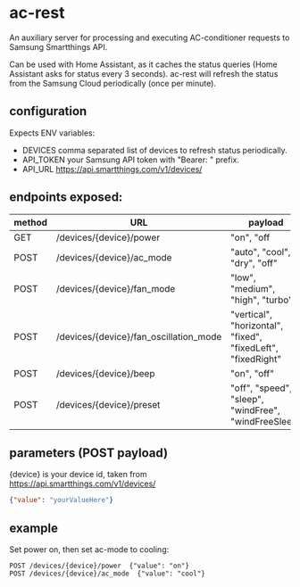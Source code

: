 # ac-rest
An auxiliary server for processing and executing AC-conditioner requests to Samsung Smartthings API.

Can be used with Home Assistant, as it caches the status queries (Home Assistant asks for status every 3 seconds).
ac-rest will refresh the status from the Samsung Cloud periodically (once per minute).

## configuration

Expects ENV variables:
* DEVICES comma separated list of devices to refresh status periodically.
* API_TOKEN your Samsung API token with "Bearer: " prefix.
* API_URL https://api.smartthings.com/v1/devices/

## endpoints exposed:


| method | URL                                    | payload                                                      | comment |
|--------|----------------------------------------|--------------------------------------------------------------|---------|
| GET    | /devices/{device}/power                | "on", "off                                                   |         |
| POST   | /devices/{device}/ac_mode              | "auto", "cool", "dry", "off"                                 |         |
| POST   | /devices/{device}/fan_mode             | "low", "medium", "high", "turbo"                             |         |
| POST   | /devices/{device}/fan_oscillation_mode | "vertical", "horizontal", "fixed", "fixedLeft", "fixedRight" |         |
| POST   | /devices/{device}/beep                 | "on", "off"                                                  |         |
| POST   | /devices/{device}/preset               | "off", "speed", "sleep", "windFree", "windFreeSleep"         |         |

## parameters (POST payload)

{device} is your device id, taken from https://api.smartthings.com/v1/devices/

```json
{"value": "yourValueHere"}

```

## example
Set power on, then set ac-mode to cooling:

```
POST /devices/{device}/power  {"value": "on"}
POST /devices/{device}/ac_mode  {"value": "cool"}
```



